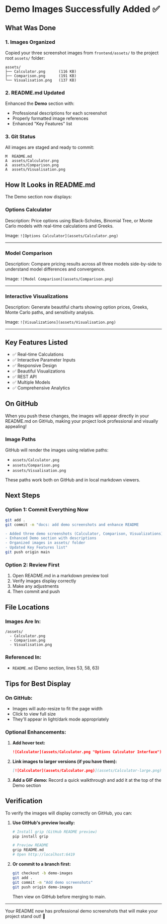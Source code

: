 # Demo Images Successfully Added ✅

## What Was Done

### 1. Images Organized
Copied your three screenshot images from `frontend/assets/` to the project root `assets/` folder:

```
assets/
├── Calculator.png      (116 KB)
├── Comparison.png      (191 KB)
└── Visualisation.png   (137 KB)
```

### 2. README.md Updated
Enhanced the **Demo** section with:
- Professional descriptions for each screenshot
- Properly formatted image references
- Enhanced "Key Features" list

### 3. Git Status
All images are staged and ready to commit:

```
M  README.md
A  assets/Calculator.png
A  assets/Comparison.png
A  assets/Visualisation.png
```

## How It Looks in README.md

The Demo section now displays:

### **Options Calculator**
Description: Price options using Black-Scholes, Binomial Tree, or Monte Carlo models with real-time calculations and Greeks.

Image: `![Options Calculator](assets/Calculator.png)`

---

### **Model Comparison**
Description: Compare pricing results across all three models side-by-side to understand model differences and convergence.

Image: `![Model Comparison](assets/Comparison.png)`

---

### **Interactive Visualizations**
Description: Generate beautiful charts showing option prices, Greeks, Monte Carlo paths, and sensitivity analysis.

Image: `![Visualizations](assets/Visualisation.png)`

---

## Key Features Listed
- ✅ Real-time Calculations
- ✅ Interactive Parameter Inputs
- ✅ Responsive Design
- ✅ Beautiful Visualizations
- ✅ REST API
- ✅ Multiple Models
- ✅ Comprehensive Analytics

## On GitHub
When you push these changes, the images will appear directly in your README.md on GitHub, making your project look professional and visually appealing!

### Image Paths
GitHub will render the images using relative paths:
- `assets/Calculator.png`
- `assets/Comparison.png`
- `assets/Visualisation.png`

These paths work both on GitHub and in local markdown viewers.

## Next Steps

### Option 1: Commit Everything Now
```bash
git add .
git commit -m "docs: add demo screenshots and enhance README

- Added three demo screenshots (Calculator, Comparison, Visualizations)
- Enhanced Demo section with descriptions
- Organized images in assets/ folder
- Updated Key Features list"
git push origin main
```

### Option 2: Review First
1. Open README.md in a markdown preview tool
2. Verify images display correctly
3. Make any adjustments
4. Then commit and push

## File Locations

### Images Are In:
```
/assets/
  - Calculator.png
  - Comparison.png
  - Visualisation.png
```

### Referenced In:
- `README.md` (Demo section, lines 53, 58, 63)

## Tips for Best Display

### On GitHub:
- Images will auto-resize to fit the page width
- Click to view full size
- They'll appear in light/dark mode appropriately

### Optional Enhancements:
1. **Add hover text:**
   ```markdown
   ![Calculator](assets/Calculator.png "Options Calculator Interface")
   ```

2. **Link images to larger versions (if you have them):**
   ```markdown
   [![Calculator](assets/Calculator.png)](assets/Calculator-large.png)
   ```

3. **Add a GIF demo:**
   Record a quick walkthrough and add it at the top of the Demo section

## Verification

To verify the images will display correctly on GitHub, you can:

1. **Use GitHub's preview locally:**
   ```bash
   # Install grip (GitHub README preview)
   pip install grip

   # Preview README
   grip README.md
   # Open http://localhost:6419
   ```

2. **Or commit to a branch first:**
   ```bash
   git checkout -b demo-images
   git add .
   git commit -m "Add demo screenshots"
   git push origin demo-images
   ```
   Then view on GitHub before merging to main.

---

Your README now has professional demo screenshots that will make your project stand out! 🎉
